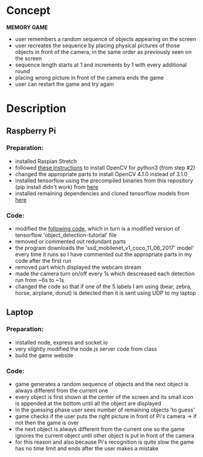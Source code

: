 # Concept

**MEMORY GAME**    
- user remembers a random sequence of objects appearing on the screen    
- user recreates the sequence by placing physical pictures of those objects in front of the camera, in the same order as previously seen on the screen    
- sequence length starts at 1 and increments by 1 with every additional round    
- placing wrong picture in front of the camera ends the game   
- user can restart the game and try again    


# Description

## Raspberry Pi
### Preparation:
- installed Raspian Stretch   
- followed [these instructions](https://www.pyimagesearch.com/2016/04/18/install-guide-raspberry-pi-3-raspbian-jessie-opencv-3/) to install OpenCV for python3 (from step #2)   
- changed the appropriate parts to install OpenCV 4.1.0 instead of 3.1.0   
- installed tensorflow using the precompiled binaries from this repository (pip install didn't work) from [here](https://github.com/lhelontra/tensorflow-on-arm/releases)   
- installed remaining dependencies and cloned tensorflow models from [here](https://pythonprogramming.net/introduction-use-tensorflow-object-detection-api-tutorial/)    
### Code:
- modified the [following code](https://pythonprogramming.net/video-tensorflow-object-detection-api-tutorial/?completed=/introduction-use-tensorflow-object-detection-api-tutorial/), which in turn is a modified version of tensorflow 'object_detection-tutorial' file     
- removed or commented out redundant parts    
- the program downloads the 'ssd_mobilenet_v1_coco_11_06_2017' model' every time it runs so I have commented out the appropriate parts in my code after the first run    
- removed part which displayed the webcam stream    
- made the camera turn on/off every 1s which descreased each detection run from ~6s to ~1s    
- changed the code so that if one of the 5 labels I am using (bear, zebra, horse, airplane, donut) is detected then it is sent using UDP to my laptop    

## Laptop    
### Preparation:    
- installed node, express and socket.io    
- very slightly modified the node.js server code from class    
- build the game website    
### Code:    
- game generates a random sequence of objects and the next object is always different from the current one    
- every object is first shown at the center of the screen and its small icon is appended at the bottom until all the object are displayed    
- in the guessing phase user sees number of remaining objects 'to guess'    
- game checks if the user puts the right picture in front of Pi's camera -> if not then the game is over    
- the next object is always different from the current one so the game ignores the current object until other object is put in front of the camera    
- for this reason and also because Pi's recognition is quite slow the game has no time limit and ends after the user makes a mistake    

